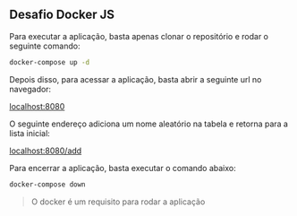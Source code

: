 ## Desafio Docker JS
Para executar a aplicação, basta apenas clonar o repositório e rodar o seguinte comando:

```sh
docker-compose up -d
```

Depois disso, para acessar a aplicação, basta abrir a seguinte url no navegador:

[localhost:8080](http://localhost:8080)

O seguinte endereço adiciona um nome aleatório na tabela e retorna para a lista inicial:

[localhost:8080/add](http://localhost:8080/add)

Para encerrar a aplicação, basta executar o comando abaixo:
```sh
docker-compose down
```


> O docker é um requisito para rodar a aplicação
